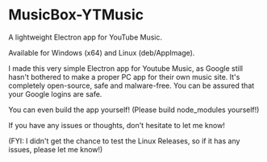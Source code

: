 # MusicBox-YTMusic
A lightweight Electron app for YouTube Music.

Available for Windows (x64) and Linux (deb/AppImage).

I made this very simple Electron app for Youtube Music, as Google still hasn't bothered to make a proper PC app for their own music site.
It's completely open-source, safe and malware-free. You can be assured that your Google logins are safe.

You can even build the app yourself! (Please build node_modules yourself!)

If you have any issues or thoughts, don't hesitate to let me know!


(FYI: I didn't get the chance to test the Linux Releases, so if it has any issues, please let me know!)
